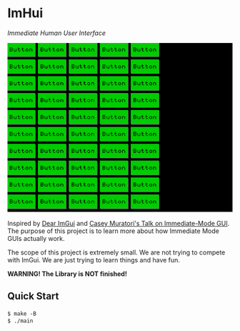 # ImHui

*Immediate Human User Interface*

![thumbnail](./thumbnail.png)

Inspired by [Dear ImGui](https://github.com/ocornut/imgui) and [Casey Muratori's Talk on Immediate-Mode GUI](https://www.youtube.com/watch?v=Z1qyvQsjK5Y). The purpose of this project is to learn more about how Immediate Mode GUIs actually work.

The scope of this project is extremely small. We are not trying to compete with ImGui. We are just trying to learn things and have fun.

**WARNING! The Library is NOT finished!**

## Quick Start

```console
$ make -B
$ ./main
```
